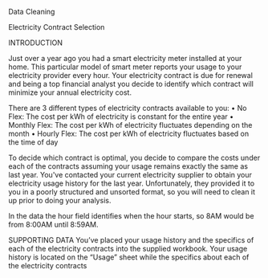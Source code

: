 Data Cleaning

Electricity Contract Selection

INTRODUCTION

Just over a year ago you had a smart electricity meter installed at your home. This particular model of
smart meter reports your usage to your electricity provider every hour. Your electricity contract is
due for renewal and being a top financial analyst you decide to identify which contract will minimize
your annual electricity cost.

There are 3 different types of electricity contracts available to you:
• No Flex: The cost per kWh of electricity is constant for the entire year
• Monthly Flex: The cost per kWh of electricity fluctuates depending on the month
• Hourly Flex: The cost per kWh of electricity fluctuates based on the time of day

To decide which contract is optimal, you decide to compare the costs under each of the
contracts assuming your usage remains exactly the same as last year. You've contacted your
current electricity supplier to obtain your electricity usage history for the last year.
Unfortunately, they provided it to you in a poorly structured and unsorted format,
so you will need to clean it up prior to doing your analysis.

In the data the hour field identifies when the hour starts, so 8AM would be from 8:00AM
until 8:59AM.

SUPPORTING DATA
You’ve placed your usage history and the specifics of each of the electricity contracts into the
supplied workbook. Your usage history is located on the “Usage” sheet while the specifics about
each of the electricity contracts
